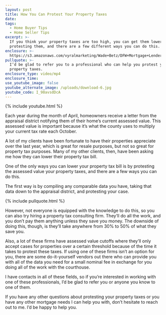 ```yaml
---
layout: post
title: How You Can Protest Your Property Taxes
date:
tags:
  - Home Buyer Tips
  - Home Seller Tips
excerpt: >-
  If you think your property taxes are too high, you can get them lowered by
  protesting them, and there are a few different ways you can do this.
enclosure: >-
  https://s3.amazonaws.com/vyralmarketing/Wade+Betz/DFW+Mortgage+Lender-+What+Do+Recent+Changes+to+the+FHA+Loan+Limits+Mean+for+Buyers%253F.mp4
pullquote: >-
  I’d be glad to refer you to a professional who can help you protest your
  property taxes.
enclosure_type: video/mp4
enclosure_time:
use_youtube_image: false
youtube_alternate_image: /uploads/download-6.jpg
youtube_code: I_98avsdDcA
---
```


{% include youtube.html %}

Each year during the month of April, homeowners receive a letter from the appraisal district notifying them of their home’s current assessed value. This assessed value is important because it’s what the county uses to multiply your current tax rate each October.&nbsp;

A lot of my clients have been fortunate to have their properties appreciate over the last year, which is great for resale purposes, but not so great for property tax purposes. Many of my other clients, then, have been asking me how they can lower their property tax bill.

One of the only ways you can lower your property tax bill is by protesting the assessed value your property taxes, and there are a few ways you can do this.&nbsp;

The first way is by compiling any comparable data you have, taking that data down to the appraisal district, and protesting your case.&nbsp;

{% include pullquote.html %}

However, not everyone is equipped with the knowledge to do this, so you can also try hiring a property tax consulting firm. They’ll do all the work, and you don’t pay them anything unless they save you money. The downside of doing this, though, is they’ll take anywhere from 30% to 50% of what they save you.&nbsp;

Also, a lot of these firms have assessed value cutoffs where they’ll only accept cases for properties over a certain threshold because of the time it takes to protest these taxes. If using one of these firms isn’t an option for you, there are some do-it-yourself vendors out there who can provide you with all of the data you need for a small nominal fee in exchange for you doing all of the work with the courthouse.&nbsp;

I have contacts in all of these fields, so if you’re interested in working with one of these professionals, I’d be glad to refer you or anyone you know to one of them.&nbsp;

If you have any other questions about protesting your property taxes or you have any other mortgage needs I can help you with, don’t hesitate to reach out to me. I’d be happy to help you.&nbsp;